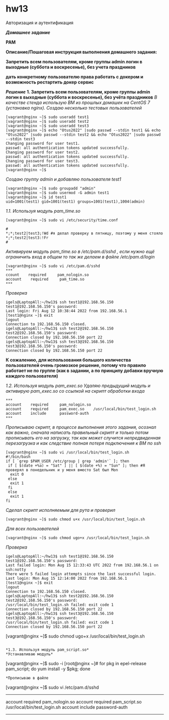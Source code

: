 # hw13
Авторизация и аутентификация

***Домашнее задание***

**PAM**

**Описание/Пошаговая инструкция выполнения домашнего задания:**

**Запретить всем пользователям, кроме группы admin логин в выходные (суббота и воскресенье), без учета праздников**

**дать конкретному пользователю права работать с докером и возможность рестартить докер сервис**

***Решение***
**1. Запретить всем пользователям, кроме группы admin логин в выходные (суббота и воскресенье), без учёта праздников**
*В качестве стенда использую ВМ из прошлых домашек на CentOS 7 (установка nginx).*
*Создаю несколько тестовых пользователей*
```
[vagrant@nginx ~]$ sudo useradd test1
[vagrant@nginx ~]$ sudo useradd test2
[vagrant@nginx ~]$ sudo useradd test3
[vagrant@nginx ~]$ echo "Otus2022" |sudo passwd --stdin test1 && echo "Otus2022" |sudo passwd --stdin test2 && echo "Otus2022" |sudo passwd --stdin test3   
Changing password for user test1.
passwd: all authentication tokens updated successfully.
Changing password for user test2.
passwd: all authentication tokens updated successfully.
Changing password for user test3.
passwd: all authentication tokens updated successfully.
[vagrant@nginx ~]$ 
```
*Создаю группу admin и добавляю пользователя test1*
```
[vagrant@nginx ~]$ sudo groupadd "admin"
[vagrant@nginx ~]$ sudo usermod -G admin test1
[vagrant@nginx ~]$ id test1
uid=1001(test1) gid=1001(test1) groups=1001(test1),1004(admin)
```
*1.1. Используя модуль pam_time.so*
```
[vagrant@nginx ~]$ sudo vi /etc/security/time.conf
```
```
#
*;*;test2|test3;!Wd #я делал проверку в пятницу, поэтому у меня стояло *;*;test2|test3:!Fr
#
```
*Активируем модуль pam_time.so в /etc/pam.d/sshd , если нужно ещё ограничить вход в общем то так же делаем в файле /etc/pam.d/login*
```
[vagrant@nginx ~]$ sudo vi /etc/pam.d/sshd 
***
ccount    required     pam_nologin.so
account    required     pam_time.so
***
```
*Проверка*
```
igels@LaptopAll:~/hw13$ ssh test1@192.168.56.150
test1@192.168.56.150's password: 
Last login: Fri Aug 12 10:38:44 2022 from 192.168.56.1
[test1@nginx ~]$ exit
logout
Connection to 192.168.56.150 closed.
igels@LaptopAll:~/hw13$ ssh test2@192.168.56.150
test2@192.168.56.150's password: 
Connection closed by 192.168.56.150 port 22
igels@LaptopAll:~/hw13$ ssh test3@192.168.56.150
test3@192.168.56.150's password: 
Connection closed by 192.168.56.150 port 22
```
**К сожалению, для использования большого количества пользователей очень громозкое решение, потому что правило работает не по группе (как в задании, а по принципу добавки вручную каждого пользователя)**

*1.2. Используя модуль pam_exec.so*
*Удаляю предыдущий модуль и активирую pam_exec.so со ссылкой на скрипт обработки входа*
```
***
account    required     pam_nologin.so
account    required     pam_exec.so    /usr/local/bin/test_login.sh
account    include      password-auth
***
```
*Прописываю скрипт, в процессе выполнения этого задания, осознал как важно, сначала написать правильный скрипт и только потом прописывать его на загрузку, так как может случится непредвиденная перезагрузка и как следствие полная потеря подключения к ВМ по ssh*
```
[vagrant@nginx ~]$ sudo vi /usr/local/bin/test_login.sh
#!/bin/bash
if [ `grep $PAM_USER /etc/group | grep 'admin'` ]; then
 if [ $(date +%a) = "Sat" ] || [ $(date +%) = "Sun" ]; then #Я проверял в понедельник и у меня вместо Sat был Mon
  exit 0
 else
  exit 1
 fi
 else
  exit 1
fi
```
*Сделал скрипт исполняемым для рута и проверил*
```
[vagrant@nginx ~]$ sudo chmod u+x /usr/local/bin/test_login.sh
```
*Для всех пользователей*
```
[vagrant@nginx ~]$ sudo chmod ugo+x /usr/local/bin/test_login.sh
```
*Проверка*
```
igels@LaptopAll:~/hw13$ ssh test1@192.168.56.150
test1@192.168.56.150's password: 
Last failed login: Mon Aug 15 12:33:43 UTC 2022 from 192.168.56.1 on ssh:notty
There were 5 failed login attempts since the last successful login.
Last login: Mon Aug 15 12:14:00 2022 from 192.168.56.1
[test1@nginx ~]$ exit
logout
Connection to 192.168.56.150 closed.
igels@LaptopAll:~/hw13$ ssh test2@192.168.56.150
test2@192.168.56.150's password: 
/usr/local/bin/test_login.sh failed: exit code 1
Connection closed by 192.168.56.150 port 22
igels@LaptopAll:~/hw13$ ssh test3@192.168.56.150
test3@192.168.56.150's password: 
/usr/local/bin/test_login.sh failed: exit code 1
Connection closed by 192.168.56.150 port 22
```
[vagrant@nginx ~]$ sudo chmod ugo+x /usr/local/bin/test_login.sh
```

*1.3. Используя модуль pam_script.so*
*Устанавливаю модуль*
```
[vagrant@nginx ~]$ sudo -i
[root@nginx ~]# for pkg in epel-release pam_script; do yum install -y $pkg; done
```
*Прописываю в файле 
```
[vagrant@nginx ~]$ sudo vi /etc/pam.d/sshd 
***
account    required     pam_nologin.so
account    required     pam_script.so   /usr/local/bin/test_login.sh
account    include      password-auth
***
```
